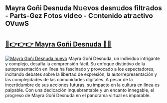 ## Mayra Goñi Desnuda N𝚞𝚎vos desn𝚞dos filtr𝚊dos - Parts-Gez F𝚘tos vid𝚎o - C𝚘ntenido atr𝚊ctivo OVuwS

# <h2><a href="http://mb1w3sl.tromn.icu/?c=Mayra+Go%c3%b1i+Desnuda">🔗👉👉👉 Mayra Goñi Desnuda 🔗🔗</a></h2>

[![Mayra Goñi Desnuda nuevo](https://i.imgur.com/pEAQMta.gif)](http://mb1w3sl.tromn.icu/?c=Mayra+Go%c3%b1i+Desnuda)
Mayra Goñi Desnuda, un individuo intrigante y complejo, desafía la comprensión fácil. Su enfoque distintivo de la autopresentación en línea ha fascinado y provocado a los espectadores, incitando debates sobre la libertad de expresión, la autorrepresentación y las complejidades de las comunidades digitales. A pesar de la incertidumbre de sus acciones futuras, su impacto en la cultura en línea es palpable. Con una dedicación inquebrantable y un encanto innegable, el progreso de Mayra Goñi Desnuda en el panorama virtual es imparable.
